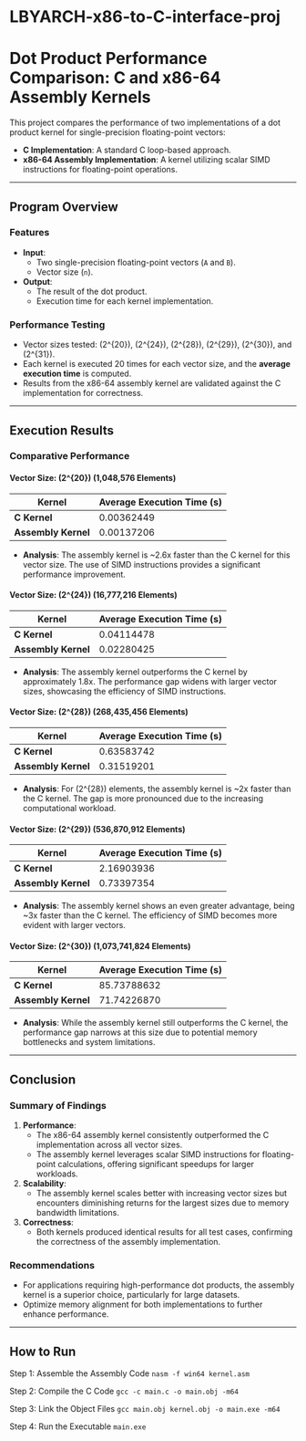 # LBYARCH-x86-to-C-interface-proj
# Dot Product Performance Comparison: C and x86-64 Assembly Kernels

This project compares the performance of two implementations of a dot product kernel for single-precision floating-point vectors:
- **C Implementation**: A standard C loop-based approach.
- **x86-64 Assembly Implementation**: A kernel utilizing scalar SIMD instructions for floating-point operations.

---

## Program Overview

### Features
- **Input**: 
  - Two single-precision floating-point vectors (`A` and `B`).
  - Vector size (`n`).
- **Output**:
  - The result of the dot product.
  - Execution time for each kernel implementation.

### Performance Testing
- Vector sizes tested: \(2^{20}\), \(2^{24}\), \(2^{28}\), \(2^{29}\), \(2^{30}\), and \(2^{31}\).
- Each kernel is executed 20 times for each vector size, and the **average execution time** is computed.
- Results from the x86-64 assembly kernel are validated against the C implementation for correctness.

---

## Execution Results

### Comparative Performance

#### Vector Size: \(2^{20}\) (1,048,576 Elements)
| Kernel          | Average Execution Time (s) |
|------------------|----------------------------|
| **C Kernel**     | 0.00362449                 |
| **Assembly Kernel** | 0.00137206                 |

- **Analysis**: The assembly kernel is ~2.6x faster than the C kernel for this vector size. The use of SIMD instructions provides a significant performance improvement.

#### Vector Size: \(2^{24}\) (16,777,216 Elements)
| Kernel          | Average Execution Time (s) |
|------------------|----------------------------|
| **C Kernel**     | 0.04114478                 |
| **Assembly Kernel** | 0.02280425                 |

- **Analysis**: The assembly kernel outperforms the C kernel by approximately 1.8x. The performance gap widens with larger vector sizes, showcasing the efficiency of SIMD instructions.

#### Vector Size: \(2^{28}\) (268,435,456 Elements)
| Kernel          | Average Execution Time (s) |
|------------------|----------------------------|
| **C Kernel**     | 0.63583742                 |
| **Assembly Kernel** | 0.31519201                 |

- **Analysis**: For \(2^{28}\) elements, the assembly kernel is ~2x faster than the C kernel. The gap is more pronounced due to the increasing computational workload.

#### Vector Size: \(2^{29}\) (536,870,912 Elements)
| Kernel          | Average Execution Time (s) |
|------------------|----------------------------|
| **C Kernel**     | 2.16903936                 |
| **Assembly Kernel** | 0.73397354                 |

- **Analysis**: The assembly kernel shows an even greater advantage, being ~3x faster than the C kernel. The efficiency of SIMD becomes more evident with larger vectors.

#### Vector Size: \(2^{30}\) (1,073,741,824 Elements)
| Kernel          | Average Execution Time (s) |
|------------------|----------------------------|
| **C Kernel**     | 85.73788632                |
| **Assembly Kernel** | 71.74226870                |

- **Analysis**: While the assembly kernel still outperforms the C kernel, the performance gap narrows at this size due to potential memory bottlenecks and system limitations.

---

## Conclusion

### Summary of Findings
1. **Performance**: 
   - The x86-64 assembly kernel consistently outperformed the C implementation across all vector sizes.
   - The assembly kernel leverages scalar SIMD instructions for floating-point calculations, offering significant speedups for larger workloads.
2. **Scalability**:
   - The assembly kernel scales better with increasing vector sizes but encounters diminishing returns for the largest sizes due to memory bandwidth limitations.
3. **Correctness**:
   - Both kernels produced identical results for all test cases, confirming the correctness of the assembly implementation.

### Recommendations
- For applications requiring high-performance dot products, the assembly kernel is a superior choice, particularly for large datasets.
- Optimize memory alignment for both implementations to further enhance performance.

---

## How to Run

Step 1: Assemble the Assembly Code
`nasm -f win64 kernel.asm`

Step 2: Compile the C Code
`gcc -c main.c -o main.obj -m64`

Step 3: Link the Object Files
`gcc main.obj kernel.obj -o main.exe -m64`

Step 4: Run the Executable
`main.exe`
